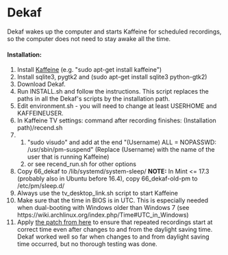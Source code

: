 # Dekaf
Dekaf wakes up the computer and starts Kaffeine for scheduled recordings, so the computer does not need to stay awake all the time.

<h4>Installation:</h4>
<ol>
<li>Install <a href="https://www.kde.org/applications/multimedia/kaffeine/">Kaffeine</a> (e.g. "sudo apt-get install kaffeine")</li>
<li>Install sqlite3, pygtk2 and (sudo apt-get install sqlite3 python-gtk2)</li>
<li>Download Dekaf.</li>
<li>Run INSTALL.sh and follow the instructions. This script replaces the paths in all the Dekaf's scripts by the installation path.</li>
<li>Edit environment.sh - you will need to change at least USERHOME and KAFFEINEUSER.
<li>In Kaffeine TV settings: command after recording finishes: (Installation path)/recend.sh</li>
<li>
<ol>
<li>"sudo visudo" and add at the end "(Username) ALL = NOPASSWD: /usr/sbin/pm-suspend" (Replace (Username) with the name of the user that is running Kaffeine)</li>
<li>or see recend_run.sh for other options </li>
</ol>
<li>Copy 66_dekaf to /lib/systemd/system-sleep/ <b>NOTE:</b> In Mint <= 17.3 (probably also in Ubuntu before 16.4), copy 66_dekaf-old-pm to /etc/pm/sleep.d/</li>
<li>Always use the tv_desktop_link.sh script to start Kaffeine</li>
<li>Make sure that the time in BIOS is in UTC. This is especially needed when dual-booting with Windows older than Windows 7 (see https://wiki.archlinux.org/index.php/Time#UTC_in_Windows)</li>
<li>Apply <a href=https://sourceforge.net/p/kaffeine/mailman/message/31673147/>the patch from here</a> to ensure that repeated recordings start at correct time even after changes to and from the daylight saving time. Dekaf worked well so far when changes to and from daylight saving time occurred, but no thorough testing was done.
</ol>
